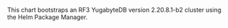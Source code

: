 This chart bootstraps an RF3 YugabyteDB version 2.20.8.1-b2 cluster using the Helm Package Manager.

